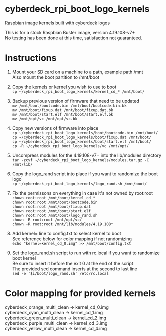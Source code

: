 # cyberdeck_rpi_boot_logo_kernels  
Raspbian image kernels built with cyberdeck logos  

This is for a stock Raspbian Buster image, version 4.19.108-v7+  
No testing has been done at this time, satisfaction not guaranteed.

# Instructions  

1. Mount your SD card on a machine to a path, example path /mnt  
Also mount the boot partition to /mnt/boot

2. Copy the kernels or kernel you wish to use to boot  
`cp ~/cyberdeck_rpi_boot_logo_kernels/kernel_cd_* /mnt/boot/`

3. Backup previous version of firmware that need to be updated  
`mv /mnt/boot/bootcode.bin /mnt/boot/bootcode.bin.bk`  
`mv /mnt/boot/fixup.dat /mnt/boot/fixup.dat.bk`  
`mv /mnt/boot/start.elf /mnt/boot/start.elf.bk`  
`mv /mnt/opt/vc /mnt/opt/vc.bk`  

4. Copy new versions of firmware into place  
`cp ~/cyberdeck_rpi_boot_logo_kernels/boot/bootcode.bin /mnt/boot/`  
`cp ~/cyberdeck_rpi_boot_logo_kernels/boot/fixup.dat /mnt/boot/`  
`cp ~/cyberdeck_rpi_boot_logo_kernels/boot/start.elf /mnt/boot/`  
`cp -R ~/cyberdeck_rpi_boot_logo_kernels/vc /mnt/opt/`  

5. Uncompress modules for the 4.19.108-v7+ into the lib/modules directory  
`tar -zcvf ~/cyberdeck_rpi_boot_logo_kernels/modules.tar.gz -C /mnt/lib/`  

6. Copy the logo_rand script into place if you want to randomize the boot logo  
`cp ~/cyberdeck_rpi_boot_logo_kernels/logo_rand.sh /mnt/boot/`  

7. Fix the permissons on everything in case it's not owned by root:root  
`chown root:root /mnt/boot/kernel_cd_*`  
`chown root:root /mnt/boot/bootcode.bin`  
`chown root:root /mnt/boot/fixup.dat`  
`chown root:root /mnt/boot/start.elf`  
`chown root:root /mnt/boot/logo_rand.sh`  
`chown -R root:root /mnt/opt/vc/`  
`chown -R root:root /mnt/lib/modules/4.19.108*`  

8. Add kernel= line to config.txt to select kernel to boot  
See reference below for color mapping if not randomizing  
`echo "kernel=kernel_cd_0.img" >> /mnt/boot/config.txt`  

9. Set the logo_rand.sh script to run with rc.local if you want to randomize boot kernel  
Be sure to insert it before the exit 0 at the end of the script  
The provided sed command inserts at the second to last line  
`sed -e '$i/boot/logo_rand.sh' /etc/rc.local` 

# Color mapping for provided kernels

cyberdeck_orange_multi_clean -> kernel_cd_0.img  
cyberdeck_cyan_multi_clean -> kernel_cd_1.img  
cyberdeck_green_multi_clean -> kernel_cd_2.img  
cyberdeck_purple_multi_clean -> kernel_cd_3.img  
cyberdeck_yellow_multi_clean -> kernel_cd_4.img  
